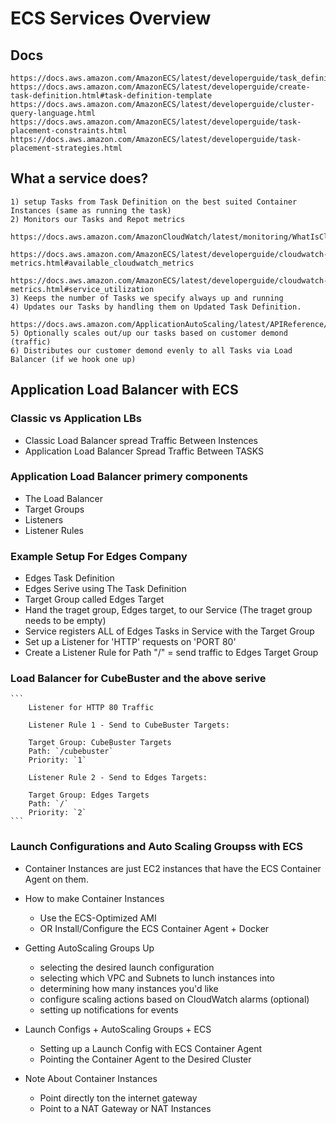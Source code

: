 # ECS Services Overview

## Docs
    https://docs.aws.amazon.com/AmazonECS/latest/developerguide/task_definition_parameters.html
    https://docs.aws.amazon.com/AmazonECS/latest/developerguide/create-task-definition.html#task-definition-template
    https://docs.aws.amazon.com/AmazonECS/latest/developerguide/cluster-query-language.html
    https://docs.aws.amazon.com/AmazonECS/latest/developerguide/task-placement-constraints.html
    https://docs.aws.amazon.com/AmazonECS/latest/developerguide/task-placement-strategies.html

## What a service does?
    1) setup Tasks from Task Definition on the best suited Container Instances (same as running the task)
    2) Monitors our Tasks and Repot metrics
        https://docs.aws.amazon.com/AmazonCloudWatch/latest/monitoring/WhatIsCloudWatch.html
        https://docs.aws.amazon.com/AmazonECS/latest/developerguide/cloudwatch-metrics.html#available_cloudwatch_metrics
        https://docs.aws.amazon.com/AmazonECS/latest/developerguide/cloudwatch-metrics.html#service_utilization
    3) Keeps the number of Tasks we specify always up and running
    4) Updates our Tasks by handling them on Updated Task Definition.
        https://docs.aws.amazon.com/ApplicationAutoScaling/latest/APIReference/Welcome.html
    5) Optionally scales out/up our tasks based on customer demond (traffic)
    6) Distributes our customer demond evenly to all Tasks via Load Balancer (if we hook one up)


## Application Load Balancer with ECS
### Classic vs Application LBs
  - Classic Load Balancer spread Traffic Between Instences
  - Application Load Balancer Spread Traffic Between TASKS

### Application Load Balancer primery components
  - The Load Balancer
  - Target Groups
  - Listeners
  - Listener Rules

### Example Setup For Edges Company
  - Edges Task Definition
  - Edges Serive using The Task Definition
  - Target Group called Edges Target
  - Hand the traget group, Edges target, to our Service (The traget group needs to be empty)
  - Service registers ALL of Edges Tasks in Service with the Target Group
  - Set up a Listener for 'HTTP' requests on 'PORT 80'
  - Create a Listener Rule for Path "/" = send traffic to Edges Target Group

### Load Balancer for CubeBuster and the above serive
    ```
        Listener for HTTP 80 Traffic

        Listener Rule 1 - Send to CubeBuster Targets:

        Target Group: CubeBuster Targets
        Path: `/cubebuster`
        Priority: `1`

        Listener Rule 2 - Send to Edges Targets:

        Target Group: Edges Targets
        Path: `/`
        Priority: `2`
    ```

### Launch Configurations and Auto Scaling Groupss with ECS
  - Container Instances are just EC2 instances that have the ECS Container Agent on them.
  - How to make Container Instances
    * Use the ECS-Optimized AMI
    * OR Install/Configure the ECS Container Agent + Docker
  - Getting AutoScaling Groups Up
     * selecting the desired launch configuration
     * selecting which VPC and Subnets to lunch instances into
     * determining how many instances you'd like
     * configure scaling actions based on CloudWatch alarms (optional)
     * setting up notifications for events
  - Launch Configs + AutoScaling Groups + ECS
    * Setting up a Launch Config with ECS Container Agent
    * Pointing the Container Agent to the Desired Cluster

  - Note About Container Instances
    * Point directly ton the internet gateway
    * Point to a NAT Gateway or NAT Instances

